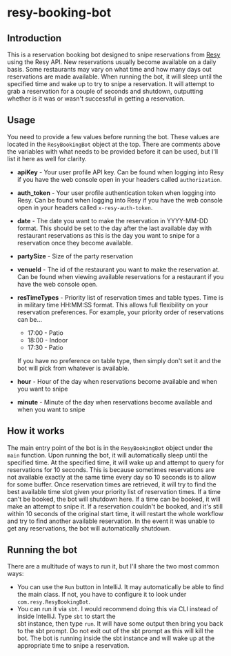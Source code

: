 # resy-booking-bot
## Introduction
This is a reservation booking bot designed to snipe reservations from [Resy](https://resy.com/) using the Resy API. New
reservations usually become available on a daily basis. Some restaurants may vary on what time and how many days out 
reservations are made available. When running the bot, it will sleep until the specified time and wake up to try to 
snipe a reservation. It will attempt to grab a reservation for a couple of seconds and shutdown, outputting whether is 
it was or wasn't successful in getting a reservation.

## Usage
You need to provide a few values before running the bot.  These values are located in the `ResyBookingBot` object at 
the top. There are comments above the variables with what needs to be provided before it can be used, but I'll list it 
here as well for clarity.
* **apiKey** - Your user profile API key. Can be found when logging into Resy if you have the web console open  in your 
 headers called `authorization`.
* **auth_token** - Your user profile authentication token when logging into Resy. Can be found when logging into Resy 
if you have the web console open in your headers called `x-resy-auth-token`.
* **date** - The date you want to make the reservation in YYYY-MM-DD format.  This should be set to the day after the 
last available day with restaurant reservations as this is the day you want to snipe for a reservation once they become 
available.
* **partySize** - Size of the party reservation
* **venueId** - The id of the restaurant you want to make the reservation at.  Can be found when viewing available
reservations for a restaurant if you have the web console open.
* **resTimeTypes** - Priority list of reservation times and table types. Time is in military time HH:MM:SS format. This 
allows full flexibility on your reservation preferences. For example, your priority order of reservations can be...
  * 17:00 - Patio
  * 18:00 - Indoor
  * 17:30 - Patio

  If you have no preference on table type, then simply don't set it and the bot will pick from whatever is available.
* **hour** - Hour of the day when reservations become available and when you want to snipe
* **minute** - Minute of the day when reservations become available and when you want to snipe

## How it works
The main entry point of the bot is in the `ResyBookingBot` object under the `main` function. Upon running the bot, it 
will
automatically sleep until the specified time. At the specified time, it will wake up and attempt to query for 
reservations for 10 seconds. This is because sometimes reservations are not available exactly at the same time every
day so 10 seconds is to allow for some buffer. Once reservation times are retrieved, it will try to find the best 
available time slot given your priority list of reservation times. If a time can't be booked, the bot will shutdown 
here. If a time can be booked, it will make an attempt to snipe it. If a reservation couldn't be booked, and it's still 
within 10 seconds of the original start time, it will restart the whole workflow and try to find another available 
reservation. In the event it was unable to get any reservations, the bot will automatically shutdown.

## Running the bot
There are a multitude of ways to run it, but I'll share the two most 
common ways:
- You can use the `Run` button in IntelliJ. It may automatically be able to find the main class. If not, you have to 
configure it to look under `com.resy.ResyBookingBot`.
- You can run it via `sbt`. I would recommend doing this via CLI instead of inside IntelliJ. Type `sbt` to start the  
sbt instance, then type `run`. It will have some output then bring you back to the sbt prompt. Do not exit out of the 
sbt prompt as this will kill the bot. The bot is running inside the sbt instance and will wake up at the appropriate 
time to snipe a reservation.